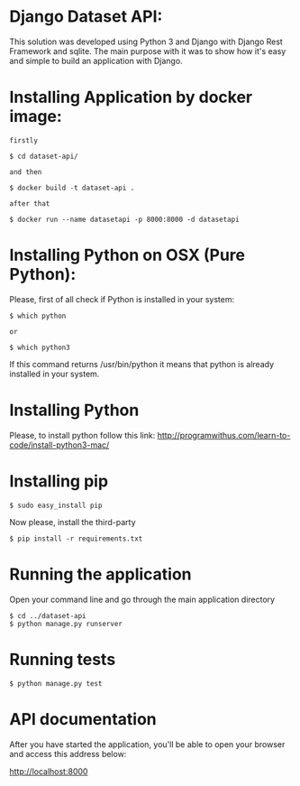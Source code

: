 # Django Dataset API:
This solution was developed using Python 3 and Django with Django Rest Framework and sqlite.
The main purpose with it was to show how it's easy and simple to build an application with Django.


# Installing Application by docker image:
```
firstly 
 
$ cd dataset-api/

and then
 
$ docker build -t dataset-api .

after that

$ docker run --name datasetapi -p 8000:8000 -d datasetapi
```

# Installing Python on OSX (Pure Python):
Please, first of all check if Python is installed in your system:

```
$ which python

or

$ which python3
```

If this command returns /usr/bin/python it means that python is already installed in your system.

# Installing Python
Please, to install python follow this link: http://programwithus.com/learn-to-code/install-python3-mac/

# Installing pip
```
$ sudo easy_install pip
```
Now please, install the third-party
```
$ pip install -r requirements.txt
```
# Running the application 
Open your command line and go through the main application directory
```
$ cd ../dataset-api
$ python manage.py runserver
```

# Running tests
```
$ python manage.py test  
```

# API documentation
After you have started the application, you'll be able to open your browser and access this address below:

<a href='http://localhost:8000'>http://localhost:8000</a>

